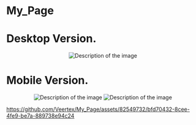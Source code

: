 # My_Page

# Desktop Version.
<p align="center">
  <img src="https://github.com/Veertex/My_Page/assets/82549732/3215ea75-5bdc-4f2a-9056-21a6ce957c88" alt="Description of the image">
</p>

# Mobile Version.
<p align="center">
  <img src="https://github.com/Veertex/My_Page/assets/82549732/e934aa78-7b7b-485d-8aaa-efe9f67bb7bb" alt="Description of the image">
  <img src="https://github.com/Veertex/My_Page/assets/82549732/4c8b07ba-119c-474f-beb4-ee9ffbe7160e" alt="Description of the image">
</p>

https://github.com/Veertex/My_Page/assets/82549732/bfd70432-8cee-4fe9-be7a-889738e94c24
